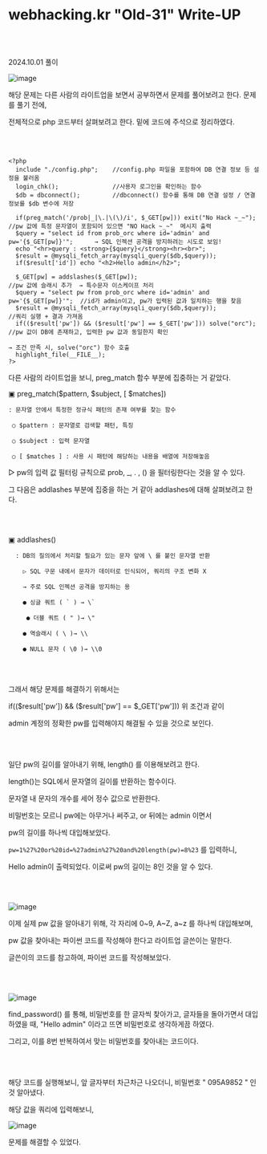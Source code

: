 <!DOCTYPE html>
<html>
<head>
    <link rel="stylesheet" type="text/css" href="style.css">
</head>
<body>
    <h1> webhacking.kr "Old-31"  Write-UP</h1>
</body>
<br>
<br>
</html>

2024.10.01 풀이

![image](https://github.com/user-attachments/assets/f849af83-0d9f-4f6d-b8c1-77621e8fd15f)

해당 문제는 다른 사람의 라이트업을 보면서 공부하면서 문제를 풀어보려고 한다. 문제를 풀기 전에,

전체적으로 php 코드부터 살펴보려고 한다.  밑에 코드에 주석으로 정리하였다. 

<br>

</br>

```
<?php 
  include "./config.php";    //config.php 파일을 포함하여 DB 연결 정보 등 설정을 불러옴
  login_chk();               //사용자 로그인을 확인하는 함수
  $db = dbconnect();         //dbconnect() 함수를 통해 DB 연결 설정 / 연결 정보를 $db 변수에 저장
  
  if(preg_match('/prob|_|\.|\(\)/i', $_GET[pw])) exit("No Hack ~_~");          //pw 값에 특정 문자열이 포함되어 있으면 "NO Hack ~_~"  메시지 출력
  $query = "select id from prob_orc where id='admin' and pw='{$_GET[pw]}'";      → SQL 인젝션 공격을 방지하려는 시도로 보임!
  echo "<hr>query : <strong>{$query}</strong><hr><br>"; 
  $result = @mysqli_fetch_array(mysqli_query($db,$query)); 
  if($result['id']) echo "<h2>Hello admin</h2>"; 
   
  $_GET[pw] = addslashes($_GET[pw]);                                         //pw 값에 슬래시 추가  → 특수문자 이스케이프 처리
  $query = "select pw from prob_orc where id='admin' and pw='{$_GET[pw]}'";  //id가 admin이고, pw가 입력된 값과 일치하는 행을 찾음
  $result = @mysqli_fetch_array(mysqli_query($db,$query));                   //쿼리 실행 + 결과 가져옴
  if(($result['pw']) && ($result['pw'] == $_GET['pw'])) solve("orc");        //pw 값이 DB에 존재하고, 입력한 pw 값과 동일한지 확인
                                                                               → 조건 만족 시, solve("orc") 함수 호출 
  highlight_file(__FILE__);       
?>
```
 다른 사람의 라이트업을 보니, preg_match 함수 부분에 집중하는 거 같았다. 

▣ preg_match($pattern, $subject, [ $matches]) 

    : 문자열 안에서 특정한 정규식 패턴의 존재 여부를 찾는 함수

     ○ $pattern : 문자열로 검색할 패턴, 특징

     ○ $subject : 입력 문자열

     ○ [ $matches ] : 사용 시 패턴에 해당하는 내용을 배열에 저장해놓음

 

  ▷ pw의 입력 값 필터링 규칙으로 prob, _, . , () 을 필터링한다는 것을 알 수 있다.


 

  그 다음은 addlashes 부분에 집중을 하는 거 같아 addlashes에 대해 살펴보려고 한다.

<br>

</br>

▣ addlashes() 

      : DB의 질의에서 처리할 필요가 있는 문자 앞에 \ 를 붙인 문자열 반환

        ▷ SQL 구문 내에서 문자가 데이터로 인식되어, 쿼리의 구조 변화 X

        → 주로 SQL 인젝션 공격을 방지하는 용

        ● 싱글 쿼트 ( ` ) → \`

         ● 더블 쿼트 ( " )→ \"

        ● 역슬래시 ( \ )→ \\

        ● NULL 문자 ( \0 )→ \\0

<br>

</br>

그래서 해당 문제를 해결하기 위해서는 

if(($result['pw']) && ($result['pw'] == $_GET['pw'])) 위 조건과 같이

admin 계정의 정확한 pw를 입력해야지 해결될 수 있을 것으로 보인다. 

<br>

</br>

일단 pw의 길이를 알아내기 위해, length() 를 이용해보려고 한다. 

length()는 SQL에서 문자열의 길이를 반환하는 함수이다.

문자열 내 문자의 개수를 세어 정수 값으로 반환한다.

비밀번호는 모르니 pw에는 아무거나 써주고, or 뒤에는 admin 이면서

pw의 길이를 하나씩 대입해보았다. 

`pw=1%27%20or%20id=%27admin%27%20and%20length(pw)=8%23` 를 입력하니,

Hello admin이 출력되었다. 이로써 pw의 길이는 8인 것을 알 수 있다. 

<br>

</br>

![image](https://github.com/user-attachments/assets/821ec981-04da-4868-ac33-8c99afc56b99)

이제 실제 pw 값을 알아내기 위해, 각 자리에 0~9, A~Z, a~z 를 하나씩 대입해보며,

pw 값을 찾아내는 파이썬 코드를 작성해야 한다고 라이트업 글쓴이는 말한다. 

글쓴이의 코드를 참고하여, 파이썬 코드를 작성해보았다. 

<br>

</br>

![image](https://github.com/user-attachments/assets/bc4dbd73-ad99-4d92-99b7-edf5e8ae2499)

find_password() 를 통해, 비밀번호를 한 글자씩 찾아가고, 글자들을 돌아가면서 대입하였을 때, "Hello admin" 이라고 뜨면 비밀번호로 생각하게끔 하였다. 

그리고, 이를 8번 반복하여서 맞는 비밀번호를 찾아내는 코드이다. 

 <br>

</br>

해당 코드를 실행해보니, 앞 글자부터 차근차근 나오더니, 비밀번호 "  095A9852 " 인 것 알아냈다. 

해당 값을 쿼리에 입력해보니,

![image](https://github.com/user-attachments/assets/d8d8040d-79e0-4282-ae8e-5b769b515d96)

문제를 해결할 수 있었다. 

